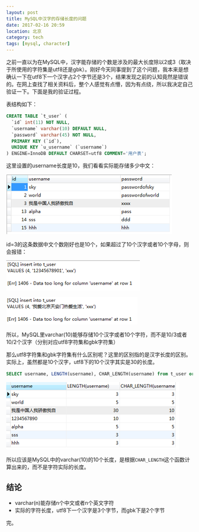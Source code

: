 ```yaml
---
layout: post
title: MySQL中汉字的存储长度的问题
date: 2017-02-16 20:59
location: 北京
category: tech
tags: [mysql, character]
---
```

之前一直以为在MySQL中，汉字能存储的个数是涉及的最大长度除以2或3（取决于所使用的字符集是utf8还是gbk）。刚好今天同事提到了这个问题，我本来是想确认一下在utf8下一个汉字占2个字节还是3个，结果发现之前的认知竟然是错误的。在网上查找了相关资料后，整个人感觉有点懵，因为有点绕，所以我决定自己验证一下。下面是我的验证过程。

表结构如下：

```sql
CREATE TABLE `t_user` (
  `id` int(11) NOT NULL,
  `username` varchar(10) DEFAULT NULL,
  `password` varchar(45) NOT NULL,
  PRIMARY KEY (`id`),
  UNIQUE KEY `u_username` (`username`)
) ENGINE=InnoDB DEFAULT CHARSET=utf8 COMMENT='用户表';
```
这里设置的username长度是10，我们看看实际能存储多少中文：

![t_user表的数据](/images/mysql-data.png)

id=3的这条数据中文个数刚好也是10个，如果超过了10个汉字或者10个字母，则会报错：

![插入错误，数据过长](/images/mysql-insert-error-data-too-long-1.png)

![插入错误，数据过长](/images/mysql-insert-error-data-too-long-2.png)

所以，MySQL里varchar(10)能够存储10个汉字或者10个字符，而不是10/3或者10/2个汉字（分别对应utf8字符集和gbk字符集）

那么utf8字符集和gbk字符集有什么区别呢？这里的区别指的是汉字长度的区别。实际上，虽然都是10个汉字，utf8下的10个汉字其实是30的长度。

```sql
SELECT username, LENGTH(username), CHAR_LENGTH(username) from t_user order by id
```
![MySQL中汉字的实际长度](/images/chinese-character-length-in-mysql.png)

所以应该是MySQL中的varchar(10)的10个长度，是根据`CHAR_LENGTH`这个函数计算出来的，而不是字符实际的长度。

## 结论

- varchar(n)能存储n个中文或者n个英文字符
- 实际的字符长度，utf8下一个汉字是3个字节，而gbk下是2个字节

完。
